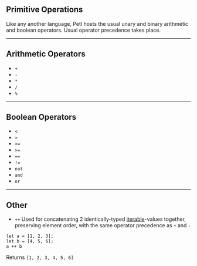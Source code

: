 ## Primitive Operations
Like any another language, Petl hosts the usual unary and binary arithmetic and boolean
operators. Usual operator precedence takes place.

---

## Arithmetic Operators
- ```+```
- ```-```
- ```*```
- ```/```
- ```%```

---

## Boolean Operators
- ```<```
- ```>```
- ```<=```
- ```>=```
- ```==```
- ```!=```
- ```not```
- ```and```
- ```or```

---

## Other
- ```++``` Used for concatenating 2 identically-typed [iterable](./collections.md)-values
together, preserving element order, with the same operator precedence as ```+``` and ```-```
```
let a = [1, 2, 3];
let b = [4, 5, 6];
a ++ b
```
Returns ```[1, 2, 3, 4, 5, 6]```